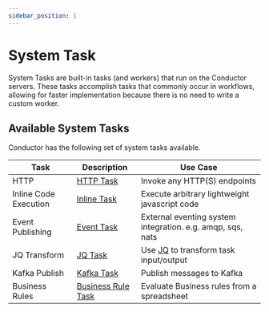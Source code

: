 ```yaml
---
sidebar_position: 1
---
```


# System Task

System Tasks are built-in tasks (and workers) that run on the Conductor servers.  These tasks accomplish tasks that commonly occur in workflows, allowing for faster implementation because there is no need to write a custom worker.

## Available System Tasks

Conductor has the following set of system tasks available.

|Task|Description|Use Case|
|---|---|---|
|HTTP|[HTTP Task](../../reference-docs/system-tasks/http-task)|Invoke any HTTP(S) endpoints|
|Inline Code Execution|[Inline Task](../../reference-docs/system-tasks/inline-task)|Execute arbitrary lightweight javascript code|
|Event Publishing|[Event Task](../../reference-docs/system-tasks/event-task)|External eventing system integration. e.g. amqp, sqs, nats|
|JQ Transform|[JQ Task](../../reference-docs/system-tasks/json-jq-transform-task)|Use <a href="https://github.com/stedolan/jq">JQ</a> to transform task input/output|
|Kafka Publish|[Kafka Task](../../reference-docs/system-tasks/kafka-publish-task)|Publish messages to Kafka|
|Business Rules|[Business Rule Task](../../reference-docs/system-tasks/business-rule)|Evaluate Business rules from a spreadsheet|